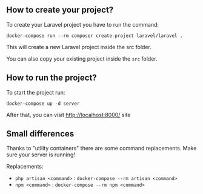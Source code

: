 ## How to create your project?

To create your Laravel project you have to run the command:

`docker-compose run --rm composer create-project laravel/laravel .`

This will create a new Laravel project inside the src folder.

You can also copy your existing project inside the `src` folder.

## How to run the project?

To start the project run:

`docker-compose up -d server`

After that, you can visit [http://localhost:8000/](http://localhost:8000/) site

## Small differences

Thanks to "utility containers" there are some command replacements.
Make sure your server is running!

Replacements:
- `php artisan <command>` : `docker-compose --rm artisan <command>`
- `npm <command>` : `docker-compose --rm npm <command>` 
